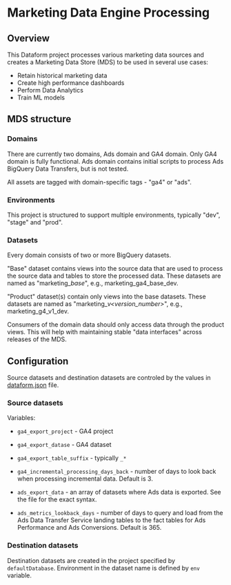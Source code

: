 # Marketing Data Engine Processing

## Overview
This Dataform project processes various marketing data sources and creates a Marketing Data Store (MDS) to be used in several use cases:
* Retain historical marketing data
* Create high performance dashboards
* Perform Data Analytics
* Train ML models

## MDS structure
### Domains
There are currently two domains, Ads domain and GA4 domain. Only GA4 domain is fully functional. 
Ads domain contains initial scripts to process Ads BigQuery Data Transfers, but is not tested.

All assets are tagged with domain-specific tags - "ga4" or "ads".

### Environments
This project is structured to support multiple environments, typically "dev", "stage" and "prod".

### Datasets
Every domain consists of two or more BigQuery datasets. 

"Base" dataset contains views into the source data that are used to process the source data and tables to store the processed data. 
These datasets are named as "marketing_<domain>_base_<env>", e.g., marketing_ga4_base_dev.

"Product" dataset(s) contain only views into the base datasets. These datasets are named as "marketing_<domain>_v<version_number>_<env>", 
e.g., marketing_g4_v1_dev.

Consumers of the domain data should only access data through the product views. This will help with maintaining stable "data interfaces"
across releases of the MDS.

## Configuration
Source datasets and destination datasets are controled by the values in [dataform.json](/dataform.json) file.

### Source datasets
Variables:
* `ga4_export_project` - GA4 project
* `ga4_export_datase` - GA4 dataset
* `ga4_export_table_suffix` - typically `_*`
* `ga4_incremental_processing_days_back` - number of days to look back when processing incremental data. Default is 3.
    
* `ads_export_data` - an array of datasets where Ads data is exported. See the file for the exact syntax.
* `ads_metrics_lookback_days` - number of days to query and load from the Ads Data Transfer Service landing tables to the fact tables for Ads Performance and Ads Conversions. Default is 365.

### Destination datasets
Destination datasets are created in the project specified by `defaultDatabase`.
Environment in the dataset name is defined by `env` variable. 



